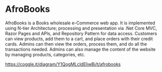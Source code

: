 # AfroBooks

AfroBooks is a Books wholesale e-Commerce web app. It is implemented using N-tier Architecture; processing and presentation via .Net Core MVC, Razor Pages and APIs, and Repository Pattern for data access. Customers can view products, add them to a cart, and place orders with their credit cards. Admins can then view the orders, process them, and do all the transactions needed. Admins can also manage the content of the website by managing products, categories, etc.

https://coggle.it/diagram/Y1QogMLcldEliwBi/t/afrobooks
